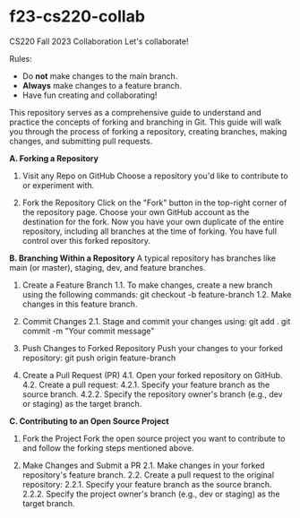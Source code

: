 # f23-cs220-collab
CS220 Fall 2023 Collaboration
Let's collaborate!

Rules:
* Do **not** make changes to the main branch.
* **Always** make changes to a feature branch.
* Have fun creating and collaborating!

This repository serves as a comprehensive guide to understand and practice the concepts of forking and branching in Git.
This guide will walk you through the process of forking a repository, creating branches, making changes, and submitting pull requests.

**A. Forking a Repository**
1. Visit any Repo on GitHub
Choose a repository you'd like to contribute to or experiment with.

2. Fork the Repository
Click on the "Fork" button in the top-right corner of the repository page.
Choose your own GitHub account as the destination for the fork.
Now you have your own duplicate of the entire repository, including all branches at the time of forking. You have full control over this forked repository.

**B. Branching Within a Repository**
A typical repository has branches like main (or master), staging, dev, and feature branches.

1. Create a Feature Branch
1.1. To make changes, create a new branch using the following commands:
git checkout -b feature-branch
1.2. Make changes in this feature branch.

2. Commit Changes
2.1. Stage and commit your changes using:
  git add .
  git commit -m "Your commit message"

3. Push Changes to Forked Repository
Push your changes to your forked repository:
git push origin feature-branch

4. Create a Pull Request (PR)
4.1. Open your forked repository on GitHub.
4.2. Create a pull request:
4.2.1. Specify your feature branch as the source branch.
4.2.2. Specify the repository owner's branch (e.g., dev or staging) as the target branch.
   
**C. Contributing to an Open Source Project**
1. Fork the Project
Fork the open source project you want to contribute to and follow the forking steps mentioned above.

2. Make Changes and Submit a PR
2.1. Make changes in your forked repository's feature branch.
2.2. Create a pull request to the original repository:
2.2.1. Specify your feature branch as the source branch.
2.2.2. Specify the project owner's branch (e.g., dev or staging) as the target branch.
